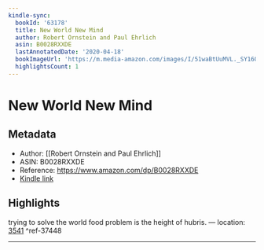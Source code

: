 ```yaml
---
kindle-sync:
  bookId: '63178'
  title: New World New Mind
  author: Robert Ornstein and Paul Ehrlich
  asin: B0028RXXDE
  lastAnnotatedDate: '2020-04-18'
  bookImageUrl: 'https://m.media-amazon.com/images/I/51waBtUuMVL._SY160.jpg'
  highlightsCount: 1
---
```

# New World New Mind
## Metadata
* Author: [[Robert Ornstein and Paul Ehrlich]]
* ASIN: B0028RXXDE
* Reference: https://www.amazon.com/dp/B0028RXXDE
* [Kindle link](kindle://book?action=open&asin=B0028RXXDE)

## Highlights
trying to solve the world food problem is the height of hubris. — location: [3541](kindle://book?action=open&asin=B0028RXXDE&location=3541) ^ref-37448

---
